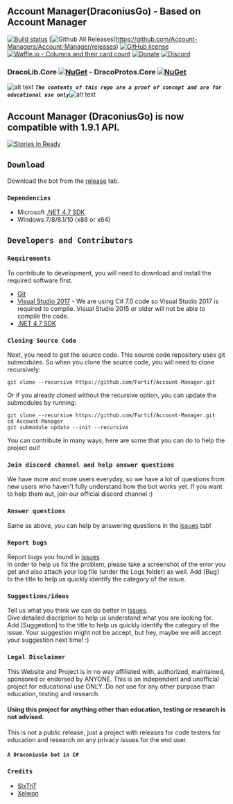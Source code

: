 ## Account Manager(DraconiusGo) - Based on Account Manager

<!-- define variables -->
[1.1]: http://i.imgur.com/M4fJ65n.png (ATTENTION)

[![Build status](https://ci.appveyor.com/api/projects/status/6o1wirs6g3v1y06v/branch/draco_manager?svg=true)](https://ci.appveyor.com/project/RocketBot/account-manager/branch/draco_manager) [![Github All Releases](https://img.shields.io/github/downloads/Account-Managers/Account-Manager/total.svg?maxAge=250)]https://github.com/Account-Managers/Account-Manager/releases) 
[![GitHub license](https://img.shields.io/badge/license-GNU-blue.svg)](https://raw.githubusercontent.com/Account-Managers/Account-Manager/draco_manager/License.md) 
[![Waffle.io - Columns and their card count](https://badge.waffle.io/Furtif/Account-Manager.svg?columns=all)](https://waffle.io/Account-Managers/Account-Manager) [![Donate](https://img.shields.io/badge/Donate-PayPal-green.svg)](https://www.paypal.com/cgi-bin/webscr?cmd=_s-xclick&hosted_button_id=SNATC29B4ZJD4) [![Discord](https://img.shields.io/badge/Discord-Online-blue.svg)](https://discord.gg/rkm4xhX)

### DracoLib.Core [![NuGet](https://img.shields.io/nuget/v/DracoLib.Core.svg?maxAge=60)](https://www.nuget.org/packages/DracoLib.Core) - DracoProtos.Core [![NuGet](https://img.shields.io/nuget/v/DracoProtos.Core.svg?maxAge=60)](https://www.nuget.org/packages/DracoProtos.Core)


![alt text][1.1] <strong><em>`The contents of this repo are a proof of concept and are for educational use only`</em></strong>![alt text][1.1]<br/>

## Account Manager (DraconiusGo) is now compatible with 1.9.1 API.

[![Stories in Ready](https://discordapp.com/api/guilds/335455302965002242/widget.png?style=banner3&time-)](https://discord.gg/rkm4xhX)

## `Download`
Download the bot from the [release](https://github.com/Furtif/Account-Manager/releases) tab.  

### `Dependencies`
 - Microsoft [.NET 4.7 SDK](https://www.microsoft.com/en-us/download/details.aspx?id=55170&desc=dotnet47)
 - Windows 7/8/8.1/10 (x86 or x64)

## `Developers and Contributors`

### `Requirements`

To contribute to development, you will need to download and install the required software first.

- [Git](https://git-scm.com/downloads)
- [Visual Studio 2017](https://www.visualstudio.com/vs/whatsnew/) - We are using C# 7.0 code so Visual Studio 2017 is required to compile. Visual Studio 2015 or older will not be able to compile the code.
- [.NET 4.7 SDK](https://www.microsoft.com/en-us/download/details.aspx?id=55170&desc=dotnet47)

### `Cloning Source Code`

Next, you need to get the source code.  This source code repository uses git submodules. So when you clone the source code, you will need to clone recursively:

```
git clone --recursive https://github.com/Furtif/Account-Manager.git
```

Or if you already cloned without the recursive option, you can update the submodules by running:

```
git clone --recursive https://github.com/Furtif/Account-Manager.git
cd Account-Manager
git submodule update --init --recursive
```

 You can contribute in many ways, here are some that you can do to help the project out!

### `Join discord channel and help answer questions`
 We have more and more users everyday, so we have a lot of questions from new users who haven't fully understand how the bot works yet. If you want to help them out, join our official discord channel :)

### `Answer questions`
 Same as above, you can help by answering questions in the [issues](https://github.com/Furtif/Account-Manager/issues) tab!

### `Report bugs`
 Report bugs you found in [issues](https://github.com/Furtif/Account-Manager/issues).  
In order to help us fix the problem, please take a screenshot of the error you get and also attach your log file (under the Logs folder) as well. Add [Bug] to the title to help us quickly identify the category of the issue.

### `Suggestions/ideas`
 Tell us what you think we can do better in [issues](https://github.com/Furtif/Account-Manager/issues).  
Give detailed discription to help us understand what you are looking for. Add [Suggestion] to the title to help us quickly identify the category of the issue. Your suggestion might not be accept, but hey, maybe we will accept your suggestion next time! :)

### `Legal Disclaimer`

This Website and Project is in no way affiliated with, authorized, maintained, sponsored or endorsed by ANYONE. This is an independent and unofficial project for educational use ONLY. Do not use for any other purpose than education, testing and research.

#### Using this project for anything other than education, testing or research is not advised.

This is not a public release, just a project with releases for code testers for education and research on any privacy issues for the end user.

#### `A DraconiusGo bot in C#`


### `Credits`
- [SlxTnT](https://github.com/SL-x-TnT)
- [Xelwon](https://github.com/Xelwon)
